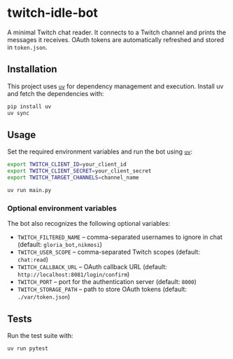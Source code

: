 # twitch-idle-bot

A minimal Twitch chat reader. It connects to a Twitch channel and prints the
messages it receives. OAuth tokens are automatically refreshed and stored in
`token.json`.

## Installation

This project uses [`uv`](https://github.com/astral-sh/uv) for dependency
management and execution. Install uv and fetch the dependencies with:

```bash
pip install uv
uv sync
```

## Usage

Set the required environment variables and run the bot using [`uv`](https://github.com/astral-sh/uv):

```bash
export TWITCH_CLIENT_ID=your_client_id
export TWITCH_CLIENT_SECRET=your_client_secret
export TWITCH_TARGET_CHANNELS=channel_name

uv run main.py
```

### Optional environment variables

The bot also recognizes the following optional variables:

- `TWITCH_FILTERED_NAME` – comma-separated usernames to ignore in chat (default: `gloria_bot,nikmosi`)
- `TWITCH_USER_SCOPE` – comma-separated Twitch scopes (default: `chat:read`)
- `TWITCH_CALLBACK_URL` – OAuth callback URL (default: `http://localhost:8081/login/confirm`)
- `TWITCH_PORT` – port for the authentication server (default: `8000`)
- `TWITCH_STORAGE_PATH` – path to store OAuth tokens (default: `./var/token.json`)

## Tests

Run the test suite with:

```bash
uv run pytest
```
